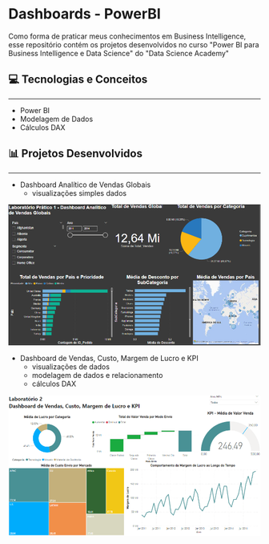 # Dashboards - PowerBI

Como forma de praticar meus conhecimentos em Business Intelligence, esse repositório contém os projetos desenvolvidos no curso "Power BI para Business Intelligence e Data Science" do "Data Science Academy"

## 💻 **Tecnologias e Conceitos**

<hr>

- Power BI
- Modelagem de Dados
- Cálculos DAX

## 📊 **Projetos Desenvolvidos**

<hr>

- Dashboard Analítico de Vendas Globais
    - visualizações simples dados

<img src="./capitulo02/DashboardAnaliticoVendas.png">

- Dashboard de Vendas, Custo, Margem de Lucro e KPI
    - visualizações de dados
    - modelagem de dados e relacionamento
    - cálculos DAX

<img src="./capitulo03/DashboardVendasCustoLucro.png">